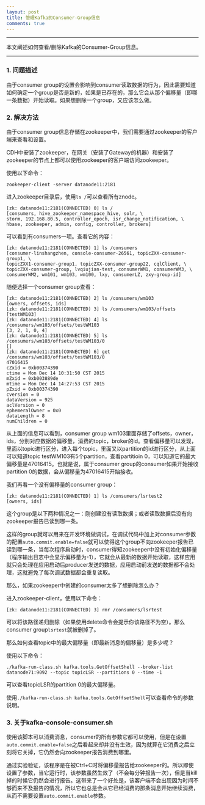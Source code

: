 ```yaml
---
layout: post
title: 管理Kafka的Consumer-Group信息
comments: true
---
```


---

本文阐述如何查看/删除Kafka的Consumer-Group信息。

---

### 1. 问题描述

由于consumer group的设置会影响到consumer读取数据的行为，因此需要知道如何确定一个group是否是新的，如果是已存在的，那么它会从那个偏移量（即哪一条数据）开始读取。如果想删除一个group，又应该怎么做。

### 2. 解决方法

由于consumer group信息存储在zookeeper中，我们需要通过zookeeper的客户端来查看和设置。

CDH中安装了zookeeper，在网关（安装了Gateway的机器）和安装了zookeeper的节点上都可以使用zookeeper的客户端访问zookeeper。

使用以下命令：

```shell
zookeeper-client -server datanode11:2181
```

进入zookeeper目录后，使用`ls /`可以查看所有znode。

```shell
[zk: datanode11:2181(CONNECTED) 0] ls /
[consumers, hive_zookeeper_namespace_hive, solr, \
storm, 192.168.80.5, controller_epoch, isr_change_notification, \
hbase, zookeeper, admin, config, controller, brokers]
```

可以看到有consumers一项。查看它的内容：

```shell
[zk: datanode11:2181(CONNECTED) 1] ls /consumers
[consumer-linshangzhen, console-consumer-26561, topicZXX-consumer-group1, \
topicZXX1-consumer-group1, topicZXX-consumer-group22, cqlClient, \
topicZXX-consumer-group, lvqiujian-test, consumerWM1, consumerWM3, \
consumerWM2, wm101, wm103, wm100, lxy, consumerLZ, zxy-group-id]
```

随便选择一个consumer group查看：

```shell
[zk: datanode11:2181(CONNECTED) 2] ls /consumers/wm103
[owners, offsets, ids]      
[zk: datanode11:2181(CONNECTED) 3] ls /consumers/wm103/offsets
[testWM103]
[zk: datanode11:2181(CONNECTED) 4] ls /consumers/wm103/offsets/testWM103
[3, 2, 1, 0, 4]
[zk: datanode11:2181(CONNECTED) 5] ls /consumers/wm103/offsets/testWM103/0
[]
[zk: datanode11:2181(CONNECTED) 6] get /consumers/wm103/offsets/testWM103/0
47016415
cZxid = 0xb00374390
ctime = Mon Dec 14 10:31:50 CST 2015
mZxid = 0xb003889de
mtime = Mon Dec 14 14:27:53 CST 2015
pZxid = 0xb00374390
cversion = 0
dataVersion = 925
aclVersion = 0
ephemeralOwner = 0x0
dataLength = 8
numChildren = 0
```

从上面的信息可以看到，consumer group wm103里面存储了offsets，owner，ids，分别对应数据的偏移量，消费的topic，broker的id。查看偏移量可以发现，里面以topic进行区分，进入每个topic，里面又以partition的id进行区分，从上面可以知道topic testWM103有5个partition，查看partitioin 0，可以知道它的最大偏移量是47016415。也就是说，属于consumer group的consumer如果开始接收partition 0的数据，会从偏移量为47016415开始接收。

我们再看一个没有偏移量的consumer group：

```shell
[zk: datanode11:2181(CONNECTED) 1] ls /consumers/lsrtest2
[owners, ids]
```

这个group是以下两种情况之一：刚创建没有读取数据；或者读取数据后没有向zookeeper报告已读到哪一条。

这样的group就可以用来在开发环境做调试，在调试代码中加上对consumer参数的配置`auto.commit.enable=false`就可以使得这个group不向zookeeper报告已读到哪一条，当每次程序启动时，consumer得知zookeeper中没有初始化偏移量（程序输出日志中会显示偏移量为-1），它就会从最新的数据开始读取，这样应用就只会处理在应用启动后producer发送的数据，应用启动前发送的数据都不会处理，这就避免了每次调试数据都会重复读取。

那么，如果zookeeper中创建的consumer太多了想删除怎么办？

进入zookeeper-client，使用以下命令：

```shell
[zk: datanode11:2181(CONNECTED) 3] rmr /consumers/lsrtest
```

可以将该路径递归删除（如果使用delete命令会提示你该路径不为空）。那么consumer group`lsrtest`就被删掉了。

那么如何查看topic中的最大偏移量（即最新消息的偏移量）是多少呢？

使用以下命令：

```shell
./kafka-run-class.sh kafka.tools.GetOffsetShell --broker-list datanode71:9092 --topic topicLSR --partitions 0 --time -1
```

可以查看topicLSR的partition 0的最大偏移量。

使用`./kafka-run-class.sh kafka.tools.GetOffsetShell`可以查看命令的参数说明。

### 3. 关于kafka-console-consumer.sh

使用该脚本可以消费消息，consumer的所有参数它都可以使用，但是在设置`auto.commit.enable=false`之后看起来却并没有生效，因为就算在它消费之后立刻将它关掉，它仍然会向zookeeper报告消费到哪里。

通过实验验证，该程序是在被Ctrl+C时将偏移量报告给zookeeper的。所以即使设置了参数，当它运行时，该参数虽然生效了（不会每分钟报告一次），但是当kill掉的时候它仍然会进行报告。这带来了一个好处是，该客户端不会出现因为时间不够而来不及报告的情况，所以它也总是会从它已经消费的那条消息开始继续消费，从而不需要设置`auto.commit.enable`参数。
